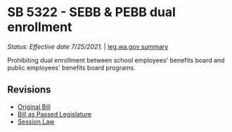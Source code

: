 # SB 5322 - SEBB & PEBB dual enrollment
*Status: Effective date 7/25/2021.* | [leg.wa.gov summary](https://app.leg.wa.gov/billsummary?BillNumber=5322&Year=2021)

Prohibiting dual enrollment between school employees' benefits board and public employees' benefits board programs.

## Revisions
* [Original Bill](1/)
* [Bill as Passed Legislature](1/)
* [Session Law](1/)